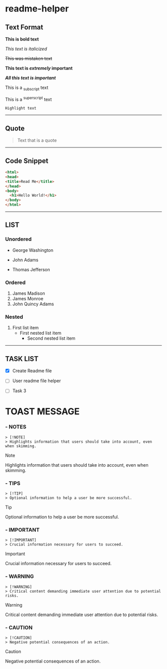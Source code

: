 # readme-helper

## Text Format
**This is bold text**

_This text is italicized_

~~This was mistaken text~~

**This text is _extremely_ important**

***All this text is important***

This is a <sub>subscript</sub> text

This is a <sup>superscript</sup> text

`Highlight text`

---

## Quote

> Text that is a quote
--- 

## Code Snippet 
```html
<html>
<head>
<title>Read Me</title>
</head>
<body>
  <h1>Hello World!</h1>
</body>
</html>
```
--- 
## LIST
### Unordered 
- George Washington
* John Adams
+ Thomas Jefferson
### Ordered
1. James Madison
2. James Monroe
3. John Quincy Adams
### Nested
1. First list item
   - First nested list item
     - Second nested list item

---

## TASK LIST

- [x] Create Readme file
- [ ] User readme file helper
- [ ] Task 3


# TOAST MESSAGE

### - NOTES
```
> [!NOTE]
> Highlights information that users should take into account, even when skimming.
```
> [!NOTE]
> Highlights information that users should take into account, even when skimming.


### - TIPS
```
> [!TIP]
> Optional information to help a user be more successful.
```

> [!TIP]
> Optional information to help a user be more successful.


### - IMPORTANT
```
> [!IMPORTANT]
> Crucial information necessary for users to succeed.
```

> [!IMPORTANT]
> Crucial information necessary for users to succeed.


### - WARNING
```
> [!WARNING]
> Critical content demanding immediate user attention due to potential risks.
```

> [!WARNING]
> Critical content demanding immediate user attention due to potential risks.


### - CAUTION
```
> [!CAUTION]
> Negative potential consequences of an action.
```

> [!CAUTION]
> Negative potential consequences of an action.
